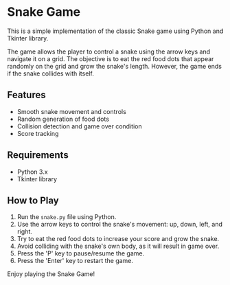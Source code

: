# Snake Game

This is a simple implementation of the classic Snake game using Python and Tkinter library. 

The game allows the player to control a snake using the arrow keys and navigate it on a grid. 
The objective is to eat the red food dots that appear randomly on the grid and grow the snake's length. 
However, the game ends if the snake collides with itself.

## Features
- Smooth snake movement and controls
- Random generation of food dots
- Collision detection and game over condition
- Score tracking

## Requirements
- Python 3.x
- Tkinter library

## How to Play
1. Run the `snake.py` file using Python.
2. Use the arrow keys to control the snake's movement: up, down, left, and right.
3. Try to eat the red food dots to increase your score and grow the snake.
4. Avoid colliding with the snake's own body, as it will result in game over.
5. Press the 'P' key to pause/resume the game.
6. Press the 'Enter' key to restart the game.

Enjoy playing the Snake Game!
